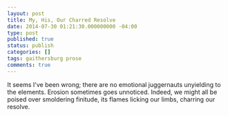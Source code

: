```yaml
---
layout: post
title: My, His, Our Charred Resolve
date: 2014-07-30 01:21:30.000000000 -04:00
type: post
published: true
status: publish
categories: []
tags: gaithersburg prose
comments: true
---
```

It seems I've been wrong; there are no emotional juggernauts unyielding to the elements. Erosion sometimes goes unnoticed. Indeed, we might all be poised over smoldering finitude, its flames licking our limbs, charring our resolve.
